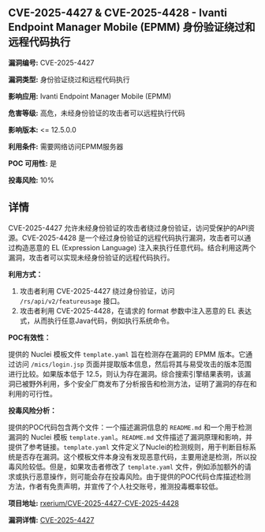 ## CVE-2025-4427 & CVE-2025-4428 - Ivanti Endpoint Manager Mobile (EPMM) 身份验证绕过和远程代码执行

**漏洞编号:** CVE-2025-4427

**漏洞类型:** 身份验证绕过和远程代码执行

**影响应用:** Ivanti Endpoint Manager Mobile (EPMM)

**危害等级:** 高危，未经身份验证的攻击者可以远程执行代码

**影响版本:** <= 12.5.0.0

**利用条件:** 需要网络访问EPMM服务器

**POC 可用性:** 是

**投毒风险:** 10%

## 详情

CVE-2025-4427 允许未经身份验证的攻击者绕过身份验证，访问受保护的API资源。CVE-2025-4428 是一个经过身份验证的远程代码执行漏洞，攻击者可以通过构造恶意的 EL (Expression Language) 注入来执行任意代码。结合利用这两个漏洞，攻击者可以实现未经身份验证的远程代码执行。

**利用方式：**

1.  攻击者利用 CVE-2025-4427 绕过身份验证，访问 `/rs/api/v2/featureusage` 接口。
2.  攻击者利用 CVE-2025-4428，在请求的 format 参数中注入恶意的 EL 表达式，从而执行任意Java代码，例如执行系统命令。

**POC有效性：**

提供的 Nuclei 模板文件 `template.yaml` 旨在检测存在漏洞的 EPMM 版本。它通过访问 `/mics/login.jsp` 页面并提取版本信息，然后将其与易受攻击的版本范围进行比较。如果版本低于 12.5，则认为存在漏洞。综合搜索引擎结果表明，该漏洞已被野外利用，多个安全厂商发布了分析报告和检测方法，证明了漏洞的存在和利用的可行性。

**投毒风险分析：**

提供的POC代码包含两个文件：一个描述漏洞信息的 `README.md` 和一个用于检测漏洞的 Nuclei 模板 `template.yaml`。`README.md` 文件描述了漏洞原理和影响，并提供了参考链接。`template.yaml` 文件定义了Nuclei的检测规则，用于判断目标系统是否存在漏洞。这个模板文件本身没有发现恶意代码，主要用途是检测，所以投毒风险较低。但是，如果攻击者修改了 `template.yaml` 文件，例如添加额外的请求或执行恶意操作，则可能会存在投毒风险。由于提供的POC代码仓库描述检测方法，作者有免责声明，并宣传了个人社交账号，推测投毒概率较低。

**项目地址:** [rxerium/CVE-2025-4427-CVE-2025-4428](https://github.com/rxerium/CVE-2025-4427-CVE-2025-4428)

**漏洞详情:** [CVE-2025-4427](https://nvd.nist.gov/vuln/detail/CVE-2025-4427)